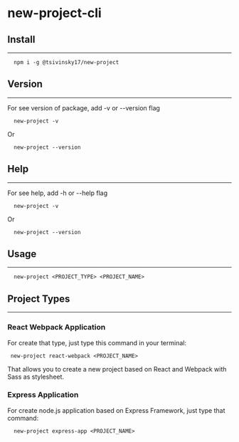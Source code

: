 # new-project-cli

## Install

---

```
  npm i -g @tsivinsky17/new-project
```

## Version

---

For see version of package, add -v or --version flag

```
  new-project -v
```

Or

```
  new-project --version
```

## Help

---

For see help, add -h or --help flag

```
  new-project -v
```

Or

```
  new-project --version
```

## Usage

---

```
  new-project <PROJECT_TYPE> <PROJECT_NAME>
```

## Project Types

---

### **React Webpack Application**

For create that type, just type this command in your terminal:

```
 new-project react-webpack <PROJECT_NAME>
```

That allows you to create a new project based on React and Webpack with Sass as stylesheet.

### **Express Application**

For create node.js application based on Express Framework, just type that command:

```
  new-project express-app <PROJECT_NAME>
```

